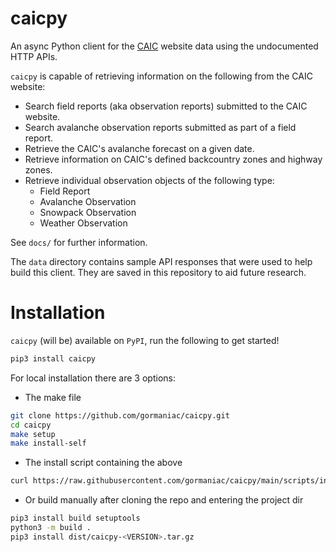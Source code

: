 # caicpy

An async Python client for the [CAIC](https://avalanche.state.co.us) website data using the undocumented HTTP APIs.

`caicpy` is capable of retrieving information on the following from the CAIC website:
- Search field reports (aka observation reports) submitted to the CAIC website.
- Search avalanche observation reports submitted as part of a field report.
- Retrieve the CAIC's avalanche forecast on a given date.
- Retrieve information on CAIC's defined backcountry zones and highway zones.
- Retrieve individual observation objects of the following type:
    - Field Report
    - Avalanche Observation
    - Snowpack Observation
    - Weather Observation

See `docs/` for further information.

The `data` directory contains sample API responses that were used to help build this client. They are saved in this repository to aid future research.

# Installation

`caicpy` (will be) available on `PyPI`, run the following to get started!
```bash
pip3 install caicpy
```

For local installation there are 3 options:

- The make file
```bash
git clone https://github.com/gormaniac/caicpy.git
cd caicpy
make setup
make install-self
```
- The install script containing the above
```bash
curl https://raw.githubusercontent.com/gormaniac/caicpy/main/scripts/install.sh | bash
```
- Or build manually after cloning the repo and entering the project dir
```bash
pip3 install build setuptools
python3 -m build .
pip3 install dist/caicpy-<VERSION>.tar.gz
```

